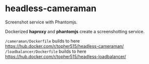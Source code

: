 # headless-cameraman
Screenshot service with Phantomjs.

Dockerized **haproxy** and **phantomjs** create a screenshotting service.


`/cameraman/Dockerfile` builds to here https://hub.docker.com/r/topher515/headless-cameraman/
`/loadbalancer/Dockerfile` builds to here https://hub.docker.com/r/topher515/headless-loadbalancer/
